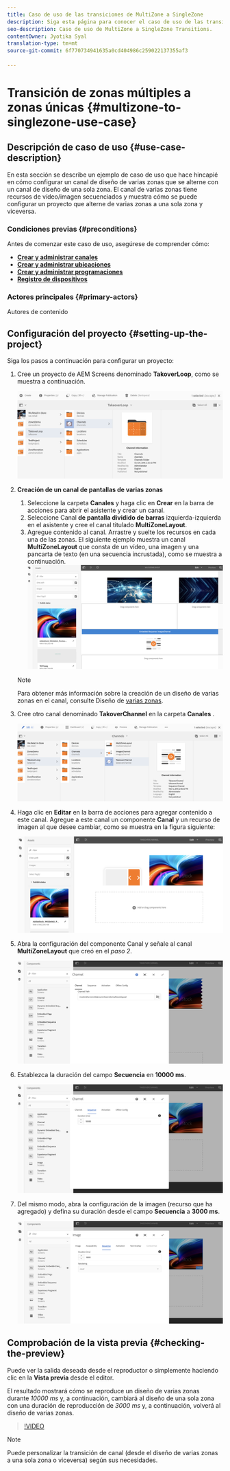 ```yaml
---
title: Caso de uso de las transiciones de MultiZone a SingleZone
description: Siga esta página para conocer el caso de uso de las transiciones de MultiZone a SingleZone.
seo-description: Caso de uso de MultiZone a SingleZone Transitions.
contentOwner: Jyotika Syal
translation-type: tm+mt
source-git-commit: 6f770734941635a0cd404986c259022137355af3

---
```



# Transición de zonas múltiples a zonas únicas {#multizone-to-singlezone-use-case}


## Descripción de caso de uso {#use-case-description}

En esta sección se describe un ejemplo de caso de uso que hace hincapié en cómo configurar un canal de diseño de varias zonas que se alterne con un canal de diseño de una sola zona. El canal de varias zonas tiene recursos de vídeo/imagen secuenciados y muestra cómo se puede configurar un proyecto que alterne de varias zonas a una sola zona y viceversa.

### Condiciones previas {#preconditions}

Antes de comenzar este caso de uso, asegúrese de comprender cómo:

* **[Crear y administrar canales](managing-channels.md)**
* **[Crear y administrar ubicaciones](managing-locations.md)**
* **[Crear y administrar programaciones](managing-schedules.md)**
* **[Registro de dispositivos](device-registration.md)**

### Actores principales {#primary-actors}

Autores de contenido

## Configuración del proyecto {#setting-up-the-project}

Siga los pasos a continuación para configurar un proyecto:

1. Cree un proyecto de AEM Screens denominado **TakoverLoop**, como se muestra a continuación.

   ![recurso](assets/mz-to-sz1.png)


1. **Creación de un canal de pantallas de varias zonas**

   1. Seleccione la carpeta **Canales** y haga clic en **Crear** en la barra de acciones para abrir el asistente y crear un canal.
   1. Seleccione Canal **de pantalla dividido de barras** izquierda-izquierda en el asistente y cree el canal titulado **MultiZoneLayout**.
   1. Agregue contenido al canal. Arrastre y suelte los recursos en cada una de las zonas. El siguiente ejemplo muestra un canal **MultiZoneLayout** que consta de un vídeo, una imagen y una pancarta de texto (en una secuencia incrustada), como se muestra a continuación.
   ![recurso](assets/mz-to-sz2.png)

   >[!NOTE]
   >
   >Para obtener más información sobre la creación de un diseño de varias zonas en el canal, consulte Diseño de [varias zonas](multi-zone-layout-aem-screens.md).


1. Cree otro canal denominado **TakoverChannel** en la carpeta **Canales** .

   ![recurso](assets/mz-to-sz3.png)

1. Haga clic en **Editar** en la barra de acciones para agregar contenido a este canal. Agregue a este canal un componente **Canal** y un recurso de imagen al que desee cambiar, como se muestra en la figura siguiente:

   ![recurso](assets/mz-to-sz4.png)

1. Abra la configuración del componente Canal y señale al canal **MultiZoneLayout** que creó en el *paso 2*.

   ![recurso](assets/mz-to-sz5.png)

1. Establezca la duración del campo **Secuencia** en **10000 ms**.

   ![recurso](assets/mz-to-sz6.png)

1. Del mismo modo, abra la configuración de la imagen (recurso que ha agregado) y defina su duración desde el campo **Secuencia** a **3000 ms**.

   ![recurso](assets/mz-to-sz7.png)

## Comprobación de la vista previa {#checking-the-preview}

Puede ver la salida deseada desde el reproductor o simplemente haciendo clic en la **Vista previa** desde el editor.

El resultado mostrará cómo se reproduce un diseño de varias zonas durante *10000 ms* y, a continuación, cambiará al diseño de una sola zona con una duración de reproducción de *3000 ms* y, a continuación, volverá al diseño de varias zonas.

>[!VIDEO](https://video.tv.adobe.com/v/30366)

>[!NOTE]
>
>Puede personalizar la transición de canal (desde el diseño de varias zonas a una sola zona o viceversa) según sus necesidades.